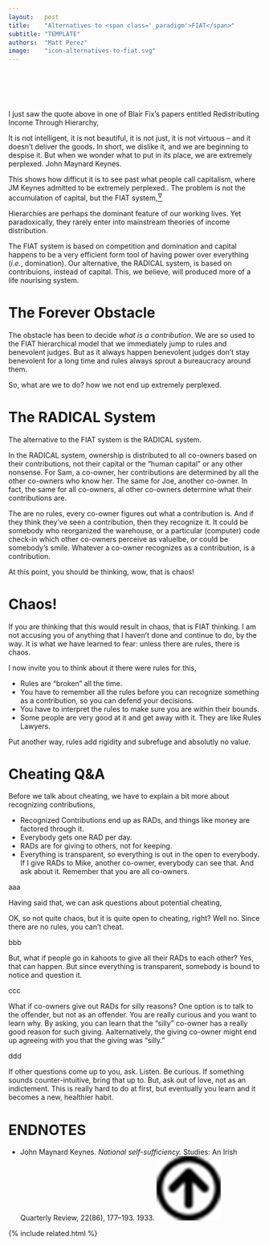 ```yaml
---
layout:   post
title:    "Alternatives to <span class='_paradigm'>FIAT</span>"
subtitle: "TEMPLATE"
authors:  "Matt Perez"
image:    "icon-alternatives-to-fiat.svg"
---
```


<div style="display:none;">
 <p><span class="_quotespan">&hellip; we are extremely perplexed.</span></p>
</div>

<h1>&nbsp;</h1>
 <p>I just saw the quote above in one of Blair Fix&rsquo;s papers entitled <span class="_quotespan">Redistributing Income Through Hierarchy,</span></p>
  <div class="_citation">
   <span class="_quotespan">It is not intelligent, it is not beautiful, it is not just, it is not virtuous &ndash; and it doesn’t deliver the goods. In short, we dislike it, and we are beginning to despise it. But when we wonder what to put in its place, we are extremely perplexed.</span>
   <span id="_signature">John Maynard Keynes.</span>
</div>
  <p>This shows how difficut it is to see past what people call capitalism, where JM Keynes admitted to be <span class="_quotespan">extremely perplexed.</span>. The problem is not the accumulation of capital, but the <span class="_paradigm">FIAT</span> system,<a href="#en01"><sup id="bm01">&hairsp;&nabla;&hairsp;</sup></a></p>
   <div class="_citation">
    <span class="_quotespan">Hierarchies are perhaps the dominant feature of our working lives. Yet paradoxically, they rarely enter into mainstream theories of income distribution.</span>
   </div>
 <p>The <span class="_paradigm">FIAT</span> system is based on competition and domination and capital happens to be a very efficient form tool of having power over everything (<em>i.e.</em>, domination). Our alternative, the <span class="_paradigm">RADICAL</span> system, is based on contribuions, instead of capital. This, we believe, will produced more of a life nourising system.</p>

<h1>The Forever Obstacle</h1>
 <p>The obstacle has been to decide <em>what is a contribution</em>. We are so used to the <span class="_paradigm">FIAT</span> hierarchical model that we immediately jump to rules and benevolent judges. But as it always happen benevolent judges don&rsquo;t stay benevolent for a long time and rules always sprout a bureaucracy around them.</p>
 <p>So, what are we to do? how we not end up <span class="_quotespan">extremely perplexed.</span></p>

<h1>The <span class="_paradigm">RADICAL</span> System</h1>
 <p>The alternative to the <span class="_paradigm">FIAT</span> system is the <span class="_paradigm">RADICAL</span> system.</p>
 <p>In the <span class="_paradigm">RADICAL</span> system, ownership is distributed to all co-owners based on their contributions, not their capital or the &ldquo;human capital&rdquo; or any other nonsense. For Sam, a co-owner, her contributions are determined by all the other co-owners who know her. The same for Joe, another co-owner. In fact, the same for all co-owners, al other co-owners determine what their contributions are.</p>
 <p>The are no rules, every co-owner figures out what a contribution is. And if they think they've seen a contribution, then they recognize it. It could be somebody who reorganized the warehouse, or a particular (computer) code check-in which other co-owners perceive as valuelbe, or could be somebody&rsquo;s smile. Whatever a co-owner recognizes as a contribution, is a contribution.</p>
 <p>At this point, you should be thinking, <span class="_quotespan">wow, that is chaos!</span></p>

<h1>Chaos!</h1>
 <p>If you are thinking that this would result in chaos, that is FIAT thinking. I am not accusing you of anything that I haven&rsquo;t done and continue to do, by the way. It is what we have learned to fear: unless there are rules, there is chaos.</p>
 <p>I now invite you to think about it there were rules for this,</p>
  <ul>
   <li>Rules are &ldquo;broken&rdquo; all the time.</li>
   <li>You have to remember all the rules before you can recognize something as a contribution, so you can defend your decisions.</li>
   <li>You have to interpret the rules to make sure you are within their bounds.</li>
   <li>Some people are very good at it and get away with it. They are like Rules Lawyers.</li>
  </ul>
 <p>Put another way, rules add rigidity and subrefuge and absolutly no value.</p>

<h1>Cheating Q&A</h1>
 <p>Before we talk about cheating, we have to explain a bit more about recognizing contributions,</p>
  <ul>
   <li>Recognized Contributions end up as <span class="_paradigm">RAD</span>s, and things like money are factored through it.</li>
   <li>Everybody gets one <span class="_paradigm">RAD</span> per day.</li>
   <li><span class="_paradigm">RAD<span>s are for giving to others, not for keeping.</li>
   <li>Everything is transparent, so everything is out in the open to everybody. If I give <span class="_paradigm">RAD</span>s to Mike, another co-owner, everybody can see that. And ask about it. Remember that you are all co-owners.</li>
  </ul>
  <p>aaa</p>
 <p>Having said that, we can ask questions about potential cheating,</p>
 <div class="_qna">
  <span class="_q">OK, so not quite chaos, but it is quite open to cheating, right?</span>
  <span class="_a">Well no. Since there are no rules, you can&rsquo;t cheat.</span>
 </div>
  <p>bbb</p>
 <div class="_qna">
  <span class="_q">But, what if people go in kahoots to give all their <span class="_paradigm">RAD<span>s to each other?</span>
  <span class="_a">Yes, that can happen. But since everything is transparent, somebody is bound to notice and question it.</span>
 </div>
  <p>ccc</p>
 <div class="_qna">
  <span class="_q">What if co-owners give out <span class="_paradigm">RAD<span>s for silly reasons?</span>
  <span class="_a">One option is to talk to the offender, but not as an offender. You are really curious and you want to learn why. By asking, you can learn that the &ldquo;silly&rdquo; co-owner has a really good reason for such giving. Aalternatively, the giving co-owner might end up agreeing with you that the giving was &ldquo;silly.&rdquo;</span>
 </div>
  <p>ddd</p>
 <p>If other questions come up to you, ask. Listen. Be curious. If something sounds counter-intuitive, bring that up to. But, ask out of love, not as an indictement. This is really hard to do at first, but eventually you learn and it becomes a new, healthier habit.</p>

<h1 class="_section">ENDNOTES</h1>
 <ul>
  <li id="en01">
   <p class="_list-item">
    John Maynard Keynes.
    <em>National self-sufficiency.</em>
    Studies: An Irish Quarterly Review, 22(86), 177–193.
    1933.
    <a class="_uparrow" href="#bm01"><img src="/assets/img/arrow-up-icon.png"></a>
   </p>
  </li>
 </ul>

{% include related.html %}
